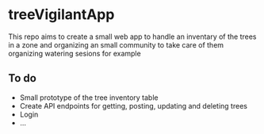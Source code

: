 # treeVigilantApp

This repo aims to create a small web app to handle an inventary of the trees in a zone
and organizing an small community to take care of them organizing watering sesions for example

## To do

- Small prototype of the tree inventory table
- Create API endpoints for getting, posting, updating and deleting trees
- Login 
- ...
